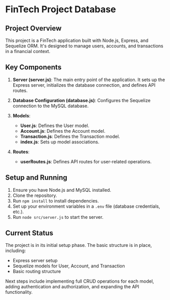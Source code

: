 # FinTech Project Database

## Project Overview

This project is a FinTech application built with Node.js, Express, and Sequelize ORM. It's designed to manage users, accounts, and transactions in a financial context.


## Key Components

1. **Server (server.js)**: The main entry point of the application. It sets up the Express server, initializes the database connection, and defines API routes.

2. **Database Configuration (database.js)**: Configures the Sequelize connection to the MySQL database.

3. **Models**: 
   - **User.js**: Defines the User model.
   - **Account.js**: Defines the Account model.
   - **Transaction.js**: Defines the Transaction model.
   - **index.js**: Sets up model associations.

4. **Routes**:
   - **userRoutes.js**: Defines API routes for user-related operations.

## Setup and Running

1. Ensure you have Node.js and MySQL installed.
2. Clone the repository.
3. Run `npm install` to install dependencies.
4. Set up your environment variables in a `.env` file (database credentials, etc.).
5. Run `node src/server.js` to start the server.

## Current Status

The project is in its initial setup phase. The basic structure is in place, including:
- Express server setup
- Sequelize models for User, Account, and Transaction
- Basic routing structure

Next steps include implementing full CRUD operations for each model, adding authentication and authorization, and expanding the API functionality.

      